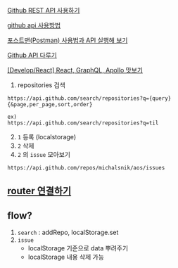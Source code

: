 [Github REST API 사용하기](https://shanepark.tistory.com/146)

[github api 사용방법](https://taetaetae.github.io/2017/03/02/github-api/)

[포스트맨(Postman) 사용법과 API 실행해 보기](https://binit.tistory.com/17)

[Github API 다루기](https://velog.io/@kusdsuna/Github-API-%EB%8B%A4%EB%A3%A8%EA%B8%B0)

[[Develop/React] React, GraphQL, Apollo 맛보기](https://hoons-up.tistory.com/54)

1. repositories 검색
```
https://api.github.com/search/repositories?q={query}{&page,per_page,sort,order}

ex)
https://api.github.com/search/repositories?q=til
```

2. `1` 등록 (localstorage)
3. `2` 삭제
4. `2` 의 `issue` 모아보기
```
https://api.github.com/repos/michalsnik/aos/issues
```

## [router 연결하기](https://han-py.tistory.com/445)

## flow?

1. `search` : addRepo, localStorage.set
2. `issue` 
    - localStorage 기준으로 data 뿌려주기
    - localStorage 내용 삭제 가능